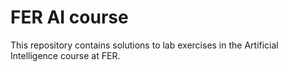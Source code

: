 # FER AI course

This repository contains solutions to lab exercises in the Artificial Intelligence course at FER.